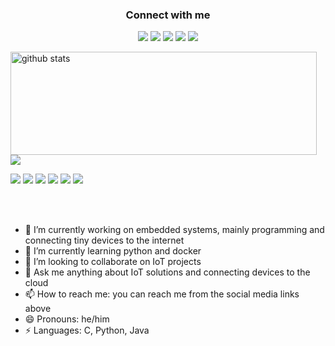 <h3 align="center">Connect with me</h3>
<p align="center">
  <a href= "https://www.linkedin.com/in/bayrem-gharssellaoui/"><img src="https://img.icons8.com/dusk/48/000000/linkedin.png"/></a>
  <a href= "https://medium.com/@garssallaoui.bayrem"><img src="https://img.icons8.com/dusk/48/000000/medium-new.png"/></a>
  <a href= "https://twitter.com/kaizoku_ouh"><img src="https://img.icons8.com/dusk/48/000000/twitter.png"/></a>
  <a href= "https://signal.org"><img src="https://img.icons8.com/color/48/000000/signal-app.png"/></a>
  <a href= "https://www.youtube.com/channel/UCj_aGuryykHGnmFXHa5kzLQ"><img src="https://img.icons8.com/dusk/48/000000/youtube--v2.png"/></a>
</p>

<p>
  <img align="left" width="490" height="165" src="https://github-readme-stats.vercel.app/api/?username=kaizoku-oh&show_icons=true&title_color=fffffff&icon_color=000000&text_color=000000" alt="github stats"/>
  <a href="https://github.com/anuraghazra/github-readme-stats">
    <img align="center" src="https://github-readme-stats.anuraghazra1.vercel.app/api/top-langs/?username=kaizoku-oh" />
  </a>
  <p>
    <img src="https://views.whatilearened.today/views/github/kaizoku-oh/views.svg"/>
    <a href="https://github.com/kaizoku-oh/"><img src="https://img.shields.io/github/followers/kaizoku-oh?color=%234CC61E&label=GitHub%20Followers%20%3A"/></a>
    <a href="https://github.com/kaizoku-oh?tab=repositories"><img src="https://badges.frapsoft.com/os/v2/open-source.svg?v=103"/></a>
    <a href="https://github.com/Naereen/badges"><img src="https://img.shields.io/badge/badges-awesome-green.svg"/></a>
    <a href="mailto:garssallaoui.bayrem@gmail.com?subject=[GitHub]%20🔥%20Ask%20me%20anything&body=Hello%20Bayrem%2C%0A%0AI am%20sending%20you%20this%20mail%20after%20seeing%20your%20GitHub profile%20to..."><img src="https://img.shields.io/badge/Ask%20me-anything-1abc9c.svg"/></a>
    <img src="https://img.shields.io/badge/Os-Debian-a80030"/>
  </p>
</p>
<br/><br/>

<!--
**kaizoku-oh/kaizoku-oh** is a ✨ _special_ ✨ repository because its `README.md` (this file) appears on your GitHub profile.
-->

- 🔭 I’m currently working on embedded systems, mainly programming and connecting tiny devices to the internet
- 🌱 I’m currently learning python and docker
- 👯 I’m looking to collaborate on IoT projects
- 💬 Ask me anything about IoT solutions and connecting devices to the cloud
- 📫 How to reach me: you can reach me from the social media links above
- 😄 Pronouns: he/him
- ⚡ Languages: C, Python, Java
